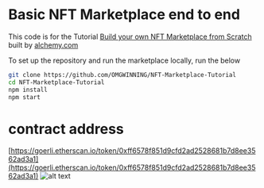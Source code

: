 # Basic NFT Marketplace end to end

This code is for the Tutorial [Build your own NFT Marketplace from Scratch](https://docs.alchemy.com/alchemy/) built by [alchemy.com](https://alchemy.com)

To set up the repository and run the marketplace locally, run the below
```bash
git clone https://github.com/OMGWINNING/NFT-Marketplace-Tutorial
cd NFT-Marketplace-Tutorial
npm install
npm start
```

# contract address
[https://goerli.etherscan.io/token/0xff6578f851d9cfd2ad2528681b7d8ee3562ad3a1](https://goerli.etherscan.io/token/0xff6578f851d9cfd2ad2528681b7d8ee3562ad3a1)
![alt text](https://github.com/njbhstone/suitguy.jpg?raw=true)
